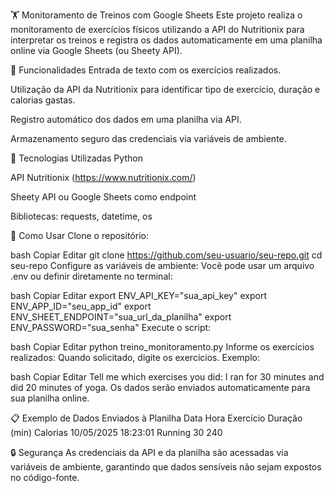 🏋️ Monitoramento de Treinos com Google Sheets
Este projeto realiza o monitoramento de exercícios físicos utilizando a API do Nutritionix para interpretar os treinos e registra os dados automaticamente em uma planilha online via Google Sheets (ou Sheety API).

🔧 Funcionalidades
Entrada de texto com os exercícios realizados.

Utilização da API da Nutritionix para identificar tipo de exercício, duração e calorias gastas.

Registro automático dos dados em uma planilha via API.

Armazenamento seguro das credenciais via variáveis de ambiente.

🧰 Tecnologias Utilizadas
Python

API Nutritionix (https://www.nutritionix.com/)

Sheety API ou Google Sheets como endpoint

Bibliotecas: requests, datetime, os

🚀 Como Usar
Clone o repositório:

bash
Copiar
Editar
git clone https://github.com/seu-usuario/seu-repo.git
cd seu-repo
Configure as variáveis de ambiente:
Você pode usar um arquivo .env ou definir diretamente no terminal:

bash
Copiar
Editar
export ENV_API_KEY="sua_api_key"
export ENV_APP_ID="seu_app_id"
export ENV_SHEET_ENDPOINT="sua_url_da_planilha"
export ENV_PASSWORD="sua_senha"
Execute o script:

bash
Copiar
Editar
python treino_monitoramento.py
Informe os exercícios realizados:
Quando solicitado, digite os exercícios. Exemplo:

bash
Copiar
Editar
Tell me which exercises you did: I ran for 30 minutes and did 20 minutes of yoga.
Os dados serão enviados automaticamente para sua planilha online.

📋 Exemplo de Dados Enviados à Planilha
Data	Hora	Exercício	Duração (min)	Calorias
10/05/2025	18:23:01	Running	30	240

🔒 Segurança
As credenciais da API e da planilha são acessadas via variáveis de ambiente, garantindo que dados sensíveis não sejam expostos no código-fonte.